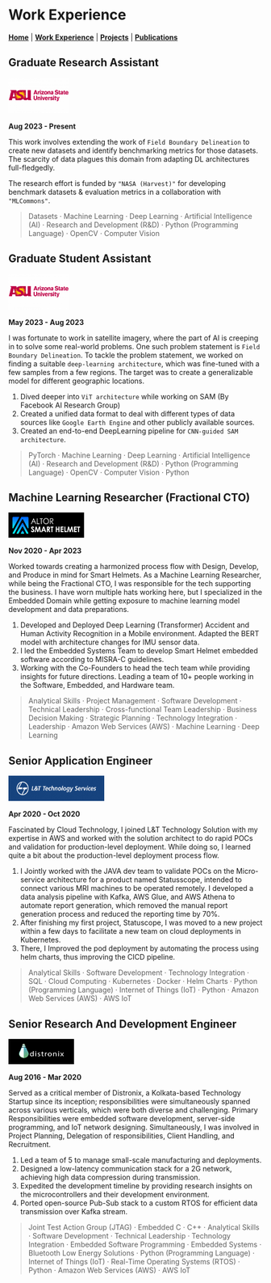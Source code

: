 # Work Experience

[**Home**](index.md) | [**Work Experience**](experience.md) | [**Projects**](projects.md) | [**Publications**](publication.md)

## Graduate Research Assistant 
<img src="images/ASU-Logo-700x394.png" style="float:center; width:120px; height:70px"/>

**Aug 2023 - Present**

This work involves extending the work of `Field Boundary Delineation` to create new datasets and identify benchmarking metrics for those datasets. The scarcity of data plagues this domain from adapting DL architectures full-fledgedly. 

The research effort is funded by `"NASA (Harvest)"` for developing benchmark datasets & evaluation metrics in a collaboration with `"MLCommons"`.

> Datasets · Machine Learning · Deep Learning · Artificial Intelligence (AI) · Research and Development (R&D) · Python (Programming Language) · OpenCV · Computer Vision


## Graduate Student Assistant
<img src="images/ASU-Logo-700x394.png" style="float:center; width:120px; height:70px"/>

**May 2023 - Aug 2023**

I was fortunate to work in satellite imagery, where the part of AI is creeping in to solve some real-world problems. One such problem statement is `Field Boundary Delineation`. To tackle the problem statement, we worked on finding a suitable `deep-learning architecture`, which was fine-tuned with a few samples from a few regions. The target was to create a generalizable model for different geographic locations.

1. Dived deeper into `ViT architecture` while working on SAM (By Facebook AI Research Group)
2. Created a unified data format to deal with different types of data sources like `Google Earth Engine` and other publicly available sources.
3. Created an end-to-end DeepLearning pipeline for `CNN-guided SAM architecture`.

> PyTorch · Machine Learning · Deep Learning · Artificial Intelligence (AI) · Research and Development (R&D) · Python (Programming Language) · OpenCV · Computer Vision · Python


## Machine Learning Researcher (Fractional CTO)
<img src="images/Altor Smart Helmet.png" style="float:center; width:150px; height:50px"/>

**Nov 2020 - Apr 2023**

Worked towards creating a harmonized process flow with Design, Develop, and Produce in mind for Smart Helmets. As a Machine Learning Researcher, while being the Fractional CTO, I was responsible for the tech supporting the business. I have worn multiple hats working here, but I specialized in the Embedded Domain while getting exposure to machine learning model development and data preparations.

1. Developed and Deployed Deep Learning (Transformer) Accident and Human Activity Recognition in a Mobile environment. Adapted the BERT model with architecture changes for IMU sensor data.
2. I led the Embedded Systems Team to develop Smart Helmet embedded software according to MISRA-C guidelines.
3. Working with the Co-Founders to head the tech team while providing insights for future directions. Leading a team of 10+ people working in the Software, Embedded, and Hardware team.

> Analytical Skills · Project Management · Software Development · Technical Leadership · Cross-functional Team Leadership · Business Decision Making · Strategic Planning · Technology Integration · Leadership · Amazon Web Services (AWS) · Machine Learning · Deep Learning


## Senior Application Engineer
<img src="images/lnt_ts.jpg" style="float:center; width:190px; height:50px"/>

**Apr 2020 - Oct 2020**

Fascinated by Cloud Technology, I joined L&T Technology Solution with my expertise in AWS and worked with the solution architect to do rapid POCs and validation for production-level deployment. While doing so, I learned quite a bit about the production-level deployment process flow. 


1. I Jointly worked with the JAVA dev team to validate POCs on the Micro-service architecture for a product named Statusscope, intended to connect various MRI machines to be operated remotely. 
I developed a data analysis pipeline with Kafka, AWS Glue, and AWS Athena to automate report generation, which removed the manual report generation process and reduced the reporting time by 70%.
2. After finishing my first project, Statuscope, I was moved to a new project within a few days to facilitate a new team on cloud deployments in Kubernetes.
3. There, I Improved the pod deployment by automating the process using helm charts, thus improving the CICD pipeline.


> Analytical Skills · Software Development · Technology Integration · SQL · Cloud Computing · Kubernetes · Docker · Helm Charts · Python (Programming Language) · Internet of Things (IoT) · Python · Amazon Web Services (AWS) · AWS IoT

## Senior Research And Development Engineer
<img src="images/Distronix.png" style="float:center; width:130px; height:50px"/>

**Aug 2016 - Mar 2020**

Served as a critical member of Distronix, a Kolkata-based Technology Startup since its inception; responsibilities were simultaneously spanned across various verticals, which were both diverse and challenging. Primary Responsibilities were embedded software development, server-side programming, and IoT network designing. Simultaneously, I was involved in Project Planning, Delegation of responsibilities, Client Handling, and Recruitment.

1. Led a team of 5 to manage small-scale manufacturing and deployments.
2. Designed a low-latency communication stack for a 2G network, achieving high data compression during transmission.
3. Expedited the development timeline by providing research insights on the microcontrollers and their development environment.
4. Ported open-source Pub-Sub stack to a custom RTOS for efficient data transmission over Kafka stream.

> Joint Test Action Group (JTAG) · Embedded C · C++ · Analytical Skills · Software Development · Technical Leadership · Technology Integration · Embedded Software Programming · Embedded Systems · Bluetooth Low Energy Solutions · Python (Programming Language) · Internet of Things (IoT) · Real-Time Operating Systems (RTOS) · Python · Amazon Web Services (AWS) · AWS IoT